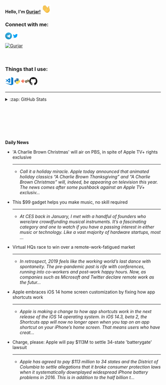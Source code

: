 #### Hello, I'm [Gurjar!](https://GurjarKing.github.io) <img src="https://raw.githubusercontent.com/ABSphreak/ABSphreak/master/gifs/Hi.gif" width="30px"></h2>


### Connect with me:

[<img align="left" alt="Gurjar | Telegram" width="22px" src="https://raw.githubusercontent.com/github/explore/80688e429a7d4ef2fca1e82350fe8e3517d3494d/topics/telegram/telegram.png" />][Telegram]
[<img align="left" alt="Gurjar | Twitter" width="22px" src="https://raw.githubusercontent.com/github/explore/80688e429a7d4ef2fca1e82350fe8e3517d3494d/topics/twitter/twitter.png" />][Twitter]
<br >
<br >
<a href="https://github.com/GurjarKing"><img src="https://komarev.com/ghpvc/?username=GurjarKing" alt="Gurjar" /></a> <br />
<br />
<br />
<!-- <br >

![](https://visitor-badge.glitch.me/badge?page_id=GurjarKing)

<br /> -->

### Things that I use:

[<img align="left" alt="Visual Studio Code" width="26px" src="https://raw.githubusercontent.com/github/explore/80688e429a7d4ef2fca1e82350fe8e3517d3494d/topics/visual-studio-code/visual-studio-code.png" />][VSCode]
[<img align="left" alt="Python" width="26px" src="https://raw.githubusercontent.com/github/explore/80688e429a7d4ef2fca1e82350fe8e3517d3494d/topics/python/python.png" />][Python]
[<img align="left" alt="Git" width="26px" src="https://raw.githubusercontent.com/github/explore/80688e429a7d4ef2fca1e82350fe8e3517d3494d/topics/git/git.png" />][Git]
[<img align="left" alt="GitHub" width="26px" src="https://raw.githubusercontent.com/github/explore/78df643247d429f6cc873026c0622819ad797942/topics/github/github.png" />][Github]

<br />
<br />

---
<details>
  <summary>:zap: GitHub Stats</summary>

<img align="left" alt="Gurjar's Github Stats" src="https://github-readme-stats.vercel.app/api?username=GurjarKing&show_icons=true&hide_border=true&count_private=true&include_all_commit=true&theme=algolia" />

</details>

<!-- ### 🔔 My latest tweet
<a href="https://twitter.com/Gurjar_King43" target="_blank">
	<img src="https://github.com/GurjarKing/GurjarKing/raw/master/tweet.png" width="70%" align="center" alt="Click to view on Twitter" title="My latest tweet, as an image"/>
</a> -->
<br>

<pre>

</pre>

<!-- **Quote of the hour:**

{qoth}

~ {qoth_author}
<pre>

</pre> -->
<br>
<pre>


</pre>
<strong>Daily News</strong>
  
  - 'A Charlie Brown Christmas' will air on PBS, in spite of Apple TV+ rights exclusive
     <hr/>
     
      - *Call it a holiday miracle. Apple today announced that animated holiday classics “A Charlie Brown Thanksgiving” and “A Charlie Brown Christmas” will, indeed, be appearing on television this year. The news comes after some pushback against an Apple TV+ exclusiv…*
     
  - This $99 gadget helps you make music, no skill required
      <hr/>
      
      - *At CES back in January, I met with a handful of founders who were/are crowdfunding musical instruments. It’s a fascinating category and one to watch if you have a passing interest in either music or technology. Like a vast majority of hardware startups, most …*
      
  - Virtual HQs race to win over a remote-work-fatigued market
      <hr/>
      
      - *In retrospect, 2019 feels like the working world’s last dance with spontaneity. The pre-pandemic past is rife with conferences, running into co-workers and post-work happy hours. Now, as companies such as Microsoft and Twitter declare remote work as the futur…*
      
  - Apple embraces iOS 14 home screen customization by fixing how app shortcuts work
      <hr/>
      
      - *Apple is making a change to how app shortcuts work in the next release of the iOS 14 operating system. In iOS 14.3, beta 2, the Shortcuts app will now no longer open when you tap on an app shortcut on your iPhone’s home screen. That means users who have creat…*
       
  - Charge, please: Apple will pay $113M to settle 34-state 'batterygate' lawsuit
      <hr/>
       
       - *Apple has agreed to pay $113 million to 34 states and the District of Columbia to settle allegations that it broke consumer protection laws when it systematically downplayed widespread iPhone battery problems in 2016. This is in addition to the half billion t…*
      

<br />

[VSCode]: https://code.visualstudio.com/
[Python]: https://www.python.org/
[Git]: https://git-scm.com/
[Github]: https://github.com/
[Telegram]: https://t.me/Gurjar_King/
[Twitter]: https://twitter.com/Gurjar_King43/
